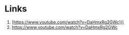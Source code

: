 

# Links
1. [https://www.youtube.com/watch?v=DaHmxRg2GWc]()
2. https://www.youtube.com/watch?v=DaHmxRg2GWc